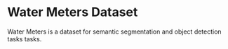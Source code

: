 # Water Meters Dataset

Water Meters is a dataset for semantic segmentation and object detection tasks tasks.